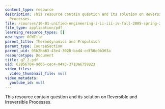 ```yaml
---
content_type: resource
description: This resource contain question and its solution on Reversible and Irreversible
  Processes.
file: /courses/16-01-unified-engineering-i-ii-iii-iv-fall-2005-spring-2006/628567049d66cec404a33710a6759823_q7_2.pdf
file_type: application/pdf
learning_resource_types: []
ocw_type: OCWFile
parent_title: Thermodynamics and Propulsion
parent_type: CourseSection
parent_uid: 05b2ba63-43e4-3028-bad4-cdf50e0b363a
resourcetype: Document
title: q7_2.pdf
uid: 62856704-9d66-cec4-04a3-3710a6759823
video_files:
  video_thumbnail_file: null
video_metadata:
  youtube_id: null
---
```

This resource contain question and its solution on Reversible and Irreversible Processes.

